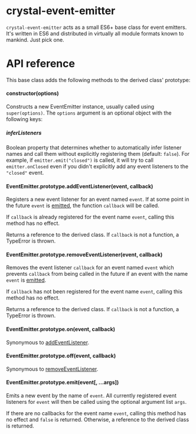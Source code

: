 # crystal-event-emitter
`crystal-event-emitter` acts as a small ES6+ base class for event emitters. It's written in ES6 and distributed in virtually all module formats known to mankind. Just pick one.
# API reference
This base class adds the following methods to the derived class' prototype:

#### <b>constructor</b>(options)

Constructs a new EventEmitter instance, usually called using `super(options)`. The `options` argument is an optional object with the following keys:

##### inferListeners

Boolean property that determines whether to automatically infer listener names and call them without explicitly registering them (default: `false`). For example, if `emitter.emit("closed")` is called, it will try to call `emitter.onClosed` even if you didn't explicitly add any event listeners to the `"closed"` event.

#### EventEmitter.prototype.<b>addEventListener</b>(event, callback)

Registers a new event listener for an event named `event`. If at some point in the future `event` is <a href="#eventemitterprototypeemitevent-args">emitted</a>, the function `callback` will be called.

If `callback` is already registered for the event name `event`, calling this method has no effect.

Returns a reference to the derived class. If `callback` is not a function, a TypeError is thrown.

#### EventEmitter.prototype.<b>removeEventListener</b>(event, callback)

Removes the event listener `callback` for an event named `event` which prevents `callback` from being called in the future if an event with the name `event` is <a href="#eventemitterprototypeemitevent-args">emitted</a>.

If `callback` has not been registered for the event name `event`, calling this method has no effect.

Returns a reference to the derived class. If `callback` is not a function, a TypeError is thrown.

#### EventEmitter.prototype.<b>on</b>(event, callback)

Synonymous to <a href="#eventemitterprototypeaddeventlistenerevent-callback">addEventListener</a>.

#### EventEmitter.prototype.<b>off</b>(event, callback)

Synonymous to <a href="#eventemitterprototyperemoveeventlistenerevent-callback">removeEventListener</a>.

#### EventEmitter.prototype.<b>emit</b>(event[, ...args])

Emits a new event by the name of `event`. All currently registered event listeners for `event` will then be called using the optional argument list `args`.

If there are no callbacks for the event name `event`, calling this method has no effect and `false` is returned. Otherwise, a reference to the derived class is returned.
